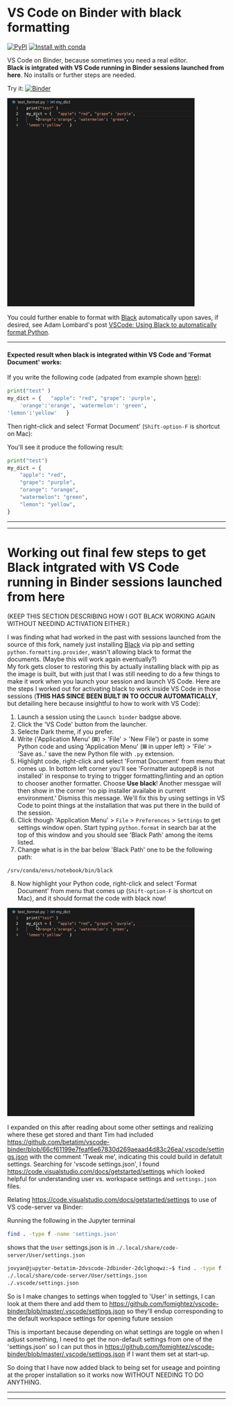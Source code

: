 # VS Code on Binder with black formatting

[![PyPI](https://img.shields.io/pypi/v/jupyter-vscode-proxy)](https://pypi.org/project/jupyter-vscode-proxy/)
[![Install with conda](https://anaconda.org/conda-forge/jupyter-vscode-proxy/badges/installer/conda.svg)](https://github.com/conda-forge/jupyter-vscode-proxy-feedstock)

VS Code on Binder, because sometimes you need a real editor.  
**Black is intgrated with VS Code running in Binder sessions launched from here**. No installs or further steps are needed.

Try it: [![Binder](https://mybinder.org/badge_logo.svg)](https://mybinder.org/v2/gh/fomightez/vscode-binder/master?urlpath=lab)

![demo_animation](documentation/vscode_black_format_demo.gif)

You could further enable to format with [Black](https://black.readthedocs.io/en/stable/) automatically upon saves, if desired, see Adam Lombard's post [VSCode: Using Black to automatically format Python](https://dev.to/adamlombard/how-to-use-the-black-python-code-formatter-in-vscode-3lo0).

-------------------------------------------------------------------

#### Expected result when black is integrated within VS Code and 'Format Document' works:

If you write the following code (adpated from example shown [here](https://dev.to/adamlombard/how-to-use-the-black-python-code-formatter-in-vscode-3lo0)):

```python
print("test" )
my_dict = {   "apple": "red", "grape": 'purple',
    'orange':'orange', 'watermelon': 'green',
'lemon':'yellow'   }
```
Then right-click and select 'Format Document' (`Shift-option-F` is shortcut on Mac):

You'll see it produce the following result:

```python
print("test")
my_dict = {
    "apple": "red",
    "grape": "purple",
    "orange": "orange",
    "watermelon": "green",
    "lemon": "yellow",
}
```



---------

---------

# Working out final few steps to get Black intgrated with VS Code running in Binder sessions launched from here

(KEEP THIS SECTION DESCRIBING HOW I GOT BLACK WORKING AGAIN WITHOUT NEEDIND ACTIVATION EITHER.)

I was finding what had worked in the past with sessions launched from the source of this fork, namely just installing [Black](https://black.readthedocs.io/en/stable/) via pip and setting `python.formatting.provider`, wasn't allowing black to format the documents. (Maybe this will work again eventually?)    
My fork gets closer to restoring this by actually installing black with pip as the image is built, but with just that I was still needing to do a few things to make it work when you launch your session and launch VS Code. Here are the steps I worked out for activating black to work inside VS Code in those sessions (**THIS HAS SINCE BEEN BUILT IN TO OCCUR AUTOMATICALLY**, but detailing here because insightful to how to work with VS Code):

1. Launch a session using the `Launch binder` badgse above.
2. Click the 'VS Code' button from the launcher. 
3. Selecte Dark theme, if you prefer.
4. Write ('Application Menu' (<img src="documentation/bars-solid.svg" width="10" height="10">) > 'File' > 'New File') or paste in some Python code and using 'Application Menu' (<img src="documentation/bars-solid.svg" width="10" height="10"> in upper left) >  'File' > 'Save as..' save the new Python file with `.py` extension. 
5. Highlight code, right-click and select 'Format Document' from menu that comes up. In bottom left corner you'll see 'Formatter autopep8 is not installed' in response to trying to trigger formatting/linting and an option to chooser another formatter. Choose **Use black**! Another messgae will then show in the corner 'no pip installer availabe in current environment.' Dismiss this message. We'll fix this by using settings in VS Code to point things at the installation that was put there in the build of the session.
6. Click though 'Application Menu' >  `File` > `Preferences` > `Settings` to get settings window open. Start typing `python.format` in search bar at the top of this window and you should see  'Black Path' among the items listed. 
7. Change what is in the bar below 'Black Path' one to be the following path:

  ```bash
  /srv/conda/envs/notebook/bin/black
  ```
8. Now highlight your Python code, right-click and select 'Format Document' from menu that comes up (`Shift-option-F` is shortcut on Mac), and it should format the code with black now!

![demo_animation](documentation/vscode_black_format_demo.gif)

I expanded on this after reading about some other settings and realizing where these get stored and thant Tim had included https://github.com/betatim/vscode-binder/blob/66cf61199e7feaf6e67830d269aeaad4d83c26ea/.vscode/settings.json with the comment 'Tweak me', indicating this could build in defatult settings. Searching for 'vscode settings.json', I found https://code.visualstudio.com/docs/getstarted/settings which looked helpful for understanding user vs. workspace settings and `settings.json` files.


Relating https://code.visualstudio.com/docs/getstarted/settings to use of VS code-server va Binder:

Running the following in the Jupyter terminal

```bash
find . -type f -name 'settings.json'
```



shows that the `User` settings.json is in `./.local/share/code-server/User/settings.json` 

```bash
jovyan@jupyter-betatim-2dvscode-2dbinder-2dclghoqwz:~$ find . -type f -name 'settings.json'
./.local/share/code-server/User/settings.json
./.vscode/settings.json
```

So is I make changes to settings when toggled to 'User' in settings, I can look at them there and add them to https://github.com/fomightez/vscode-binder/blob/master/.vscode/settings.json so they'll endup corresponding to the default workspace settings for opening future session

This is important because depending on what settings are toggle on when I adjust something, I need to get the non-default settings from one of the 'settings.json' so I can put thos in https://github.com/fomightez/vscode-binder/blob/master/.vscode/settings.json if I want them set at start-up.

So doing that I have now added black to being set for useage and pointing at the proper installation so it works now WITHOUT NEEDING TO DO ANYTHING.

---------

---------

